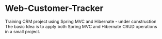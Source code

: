 # Web-Customer-Tracker
Training CRM project using Spring MVC and Hibernate - under construction
The basic Idea is to apply both Spring MVC and Hibernate CRUD operations in a small project.
